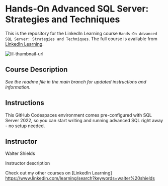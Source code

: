 # Hands-On Advanced SQL Server: Strategies and Techniques
This is the repository for the LinkedIn Learning course `Hands-On Advanced SQL Server: Strategies and Techniques`. The full course is available from [LinkedIn Learning][lil-course-url].

![lil-thumbnail-url]

## Course Description

_See the readme file in the main branch for updated instructions and information._
## Instructions
This GitHub Codespaces environment comes pre-configured with SQL Server 2022, so you can start writing and running advanced SQL right away - no setup needed.

## Instructor

Walter Shields

Instructor description

Check out my other courses on [LinkedIn Learning] https://www.linkedin.com/learning/search?keywords=walter%20shields


[0]: # (Replace these placeholder URLs with actual course URLs)

[lil-course-url]: [https://www.linkedin.com/learning/](https://www.linkedin.com/learning/search?keywords=walter%20shields)
[lil-thumbnail-url]: https://media.licdn.com/dms/image/v2/D4E0DAQG0eDHsyOSqTA/learning-public-crop_675_1200/B4EZVdqqdwHUAY-/0/1741033220778?e=2147483647&v=beta&t=FxUDo6FA8W8CiFROwqfZKL_mzQhYx9loYLfjN-LNjgA
